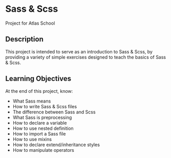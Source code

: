 # Sass & Scss
Project for Atlas School

## Description
This project is intended to serve as an introduction to Sass & Scss, by providing a variety of simple exercises designed to teach the basics of Sass & Scss.

## Learning Objectives
At the end of this project, know:
- What Sass means
- How to write Sass & Scss files
- The difference between Sass and Scss
- What Sass is preprocessing
- How to declare a variable
- How to use nested definition
- How to import a Sass file
- How to use mixins
- How to declare extend/inheritance styles
- How to manipulate operators